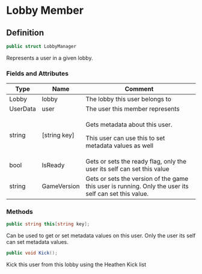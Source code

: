# Lobby Member

## Definition

```csharp
public struct LobbyManager
```

Represents a user in a given lobby.

### Fields and Attributes

| Type     | Name          | Comment                                                                                               |
| -------- | ------------- | ----------------------------------------------------------------------------------------------------- |
| Lobby    | lobby         | The lobby this user belongs to                                                                        |
| UserData | user          | The user this member represents                                                                       |
| string   | \[string key] | <p>Gets metadata about this user. </p><p>This user can use this to set metadata values as well</p>    |
| bool     | IsReady       | Gets or sets the ready flag, only the user its self can set this value                                |
| string   | GameVersion   | Gets or sets the version of the game this user is running. Only the user its self can set this value. |

### Methods

```csharp
public string this[string key];
```

Can be used to get or set metadata values on this user. Only the user its self can set metadata values.

```csharp
public void Kick();
```

Kick this user from this lobby using the Heathen Kick list
